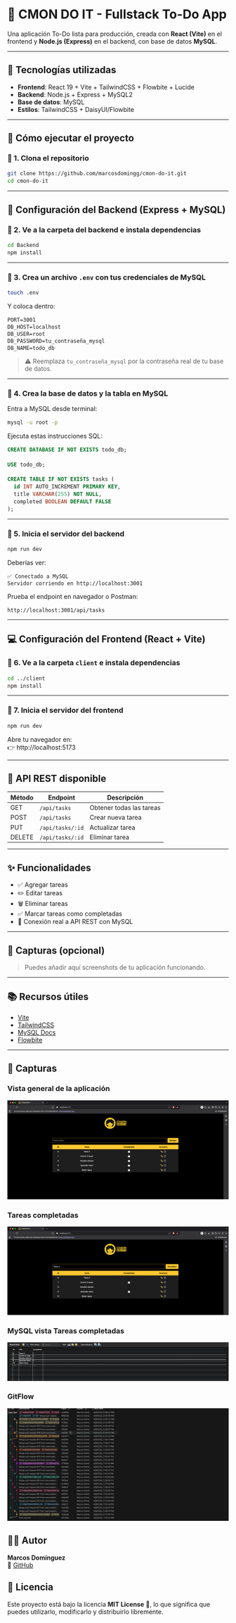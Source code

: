 # 📝 CMON DO IT - Fullstack To-Do App

Una aplicación To-Do lista para producción, creada con **React (Vite)** en el frontend y **Node.js (Express)** en el backend, con base de datos **MySQL**.

---

## 🧱 Tecnologías utilizadas

- **Frontend**: React 19 + Vite + TailwindCSS + Flowbite + Lucide
- **Backend**: Node.js + Express + MySQL2
- **Base de datos**: MySQL
- **Estilos**: TailwindCSS + DaisyUI/Flowbite

---

## 🚀 Cómo ejecutar el proyecto

### 🔹 1. Clona el repositorio

```bash
git clone https://github.com/marcosdomingg/cmon-do-it.git
cd cmon-do-it
```

---

## 🔧 Configuración del Backend (Express + MySQL)

### 🔹 2. Ve a la carpeta del backend e instala dependencias

```bash
cd Backend
npm install
```

---

### 🔹 3. Crea un archivo `.env` con tus credenciales de MySQL

```bash
touch .env
```

Y coloca dentro:

```
PORT=3001
DB_HOST=localhost
DB_USER=root
DB_PASSWORD=tu_contraseña_mysql
DB_NAME=todo_db
```

> ⚠️ Reemplaza `tu_contraseña_mysql` por la contraseña real de tu base de datos.

---

### 🔹 4. Crea la base de datos y la tabla en MySQL

Entra a MySQL desde terminal:

```bash
mysql -u root -p
```

Ejecuta estas instrucciones SQL:

```sql
CREATE DATABASE IF NOT EXISTS todo_db;

USE todo_db;

CREATE TABLE IF NOT EXISTS tasks (
  id INT AUTO_INCREMENT PRIMARY KEY,
  title VARCHAR(255) NOT NULL,
  completed BOOLEAN DEFAULT FALSE
);
```

---

### 🔹 5. Inicia el servidor del backend

```bash
npm run dev
```

Deberías ver:

```
✅ Conectado a MySQL
Servidor corriendo en http://localhost:3001
```

Prueba el endpoint en navegador o Postman:

```
http://localhost:3001/api/tasks
```

---

## 💻 Configuración del Frontend (React + Vite)

### 🔹 6. Ve a la carpeta `client` e instala dependencias

```bash
cd ../client
npm install
```

---

### 🔹 7. Inicia el servidor del frontend

```bash
npm run dev
```

Abre tu navegador en:  
👉 http://localhost:5173

---

## 📡 API REST disponible

| Método | Endpoint         | Descripción              |
| ------ | ---------------- | ------------------------ |
| GET    | `/api/tasks`     | Obtener todas las tareas |
| POST   | `/api/tasks`     | Crear nueva tarea        |
| PUT    | `/api/tasks/:id` | Actualizar tarea         |
| DELETE | `/api/tasks/:id` | Eliminar tarea           |

---

## ✨ Funcionalidades

- ✅ Agregar tareas
- ✏️ Editar tareas
- 🗑️ Eliminar tareas
- ✅ Marcar tareas como completadas
- 🔄 Conexión real a API REST con MySQL

---

## 📸 Capturas (opcional)

> Puedes añadir aquí screenshots de tu aplicación funcionando.

---

## 📚 Recursos útiles

- [Vite](https://vitejs.dev/)
- [TailwindCSS](https://tailwindcss.com/)
- [MySQL Docs](https://dev.mysql.com/doc/)
- [Flowbite](https://flowbite.com/)

---

## 📸 Capturas

### Vista general de la aplicación

![Vista general](/public/screenshots/VISTA-GENERAL.png)

### Tareas completadas

![Tareas completadas](/public/screenshots/TAREAS-COMPLETADAS.png)

### MySQL vista Tareas completadas

![Tareas completadas](/public/screenshots/SELECT-SQL.png)

### GitFlow

![Tareas completadas](/public/screenshots/GitFlow.png)

## 👨‍💻 Autor

**Marcos Domínguez**  
🔗 [GitHub](https://github.com/marcosdomingg)

## 📜 Licencia

Este proyecto está bajo la licencia **MIT License** 📄, lo que significa que puedes utilizarlo, modificarlo y distribuirlo libremente.
